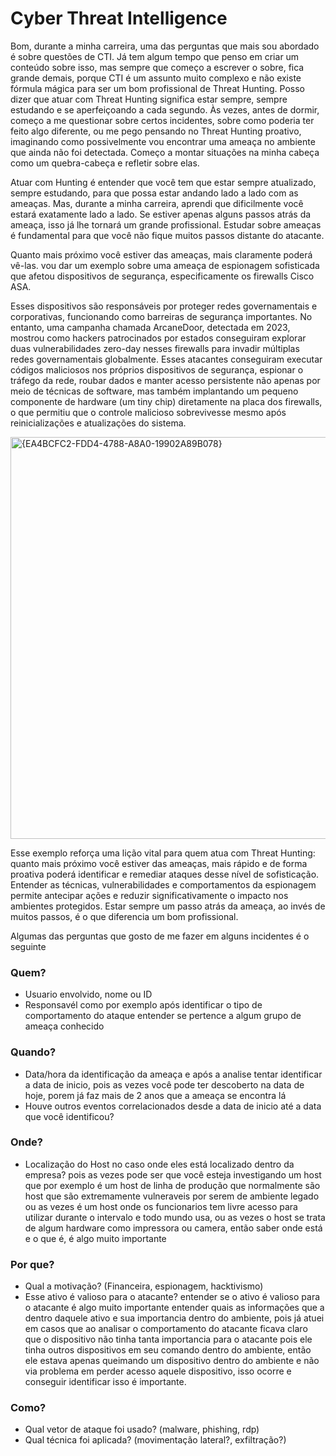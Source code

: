 # Cyber Threat Intelligence

Bom, durante a minha carreira, uma das perguntas que mais sou abordado é sobre questões de CTI. Já tem algum tempo que penso em criar um conteúdo sobre isso, mas sempre que começo a escrever o sobre, fica grande demais, porque CTI é um assunto muito complexo e não existe fórmula mágica para ser um bom profissional de Threat Hunting. Posso dizer que atuar com Threat Hunting significa estar sempre, sempre estudando e se aperfeiçoando a cada segundo. Às vezes, antes de dormir, começo a me questionar sobre certos incidentes, sobre como poderia ter feito algo diferente, ou me pego pensando no Threat Hunting proativo, imaginando como possivelmente vou encontrar uma ameaça no ambiente que ainda não foi detectada. Começo a montar situações na minha cabeça como um quebra-cabeça e refletir sobre elas.

Atuar com Hunting é entender que você tem que estar sempre atualizado, sempre estudando, para que possa estar andando lado a lado com as ameaças. Mas, durante a minha carreira, aprendi que dificilmente você estará exatamente lado a lado. Se estiver apenas alguns passos atrás da ameaça, isso já lhe tornará um grande profissional. Estudar sobre ameaças é fundamental para que você não fique muitos passos distante do atacante.

Quanto mais próximo você estiver das ameaças, mais claramente poderá vê-las. vou dar um exemplo sobre uma ameaça de espionagem sofisticada que afetou dispositivos de segurança, especificamente os firewalls Cisco ASA.

Esses dispositivos são responsáveis por proteger redes governamentais e corporativas, funcionando como barreiras de segurança importantes. No entanto, uma campanha chamada ArcaneDoor, detectada em 2023, mostrou como hackers patrocinados por estados conseguiram explorar duas vulnerabilidades zero-day nesses firewalls para invadir múltiplas redes governamentais globalmente. Esses atacantes conseguiram executar códigos maliciosos nos próprios dispositivos de segurança, espionar o tráfego da rede, roubar dados e manter acesso persistente não apenas por meio de técnicas de software, mas também implantando um pequeno componente de hardware (um tiny chip) diretamente na placa dos firewalls, o que permitiu que o controle malicioso sobrevivesse mesmo após reinicializações e atualizações do sistema.

<img width="870" height="643" alt="{EA4BCFC2-FDD4-4788-A8A0-19902A89B078}" src="https://github.com/user-attachments/assets/bfcac78f-1cd1-4202-a2f5-0ba1306ccec9" />


Esse exemplo reforça uma lição vital para quem atua com Threat Hunting: quanto mais próximo você estiver das ameaças, mais rápido e de forma proativa poderá identificar e remediar ataques desse nível de sofisticação. Entender as técnicas, vulnerabilidades e comportamentos da espionagem permite antecipar ações e reduzir significativamente o impacto nos ambientes protegidos. Estar sempre um passo atrás da ameaça, ao invés de muitos passos, é o que diferencia um bom profissional.

Algumas das perguntas que gosto de me fazer em alguns incidentes é o seguinte

### Quem?
- Usuario envolvido, nome ou ID
- Responsavél como por exemplo após identificar o tipo de comportamento do ataque entender se pertence a algum grupo de ameaça conhecido

### Quando?
- Data/hora da identificação da ameaça e após a analise tentar identificar a data de inicio, pois as vezes você pode ter descoberto na data de hoje, porem já faz mais de 2 anos que a ameaça se encontra lá
- Houve outros eventos correlacionados desde a data de inicio até a data que você identificou?

### Onde?
- Localização do Host no caso onde eles está localizado dentro da empresa? pois as vezes pode ser que você esteja investigando um host que por exemplo é um host de linha de produção que normalmente são host que são extremamente vulneraveis por serem de ambiente legado ou as vezes é um host onde os funcionarios tem livre acesso para utilizar durante o intervalo e todo mundo usa, ou as vezes o host se trata de algum hardware como impressora ou camera, então saber onde está e o que é, é algo muito importante


### Por que?
- Qual a motivação? (Financeira, espionagem, hacktivismo)
- Esse ativo é valioso para o atacante? entender se o ativo é valioso para o atacante é algo muito importante entender quais as informações que a dentro daquele ativo e sua importancia dentro do ambiente, pois já atuei em casos que ao analisar o comportamento do atacante ficava claro que o dispositivo não tinha tanta importancia para o atacante pois ele tinha outros dispositivos em seu comando dentro do ambiente, então ele estava apenas queimando um dispositivo dentro do ambiente e não via problema em perder acesso aquele dispositivo, isso ocorre e conseguir identificar isso é importante.


### Como?
- Qual vetor de ataque foi usado? (malware, phishing, rdp)
- Qual técnica foi aplicada? (movimentação lateral?, exfiltração?)



